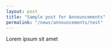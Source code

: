 ```yaml
---
layout: post
title: "Sample post for Announcements"
permalink: "/news/announcements/test"
---
```

Lorem ipsum sit amet
